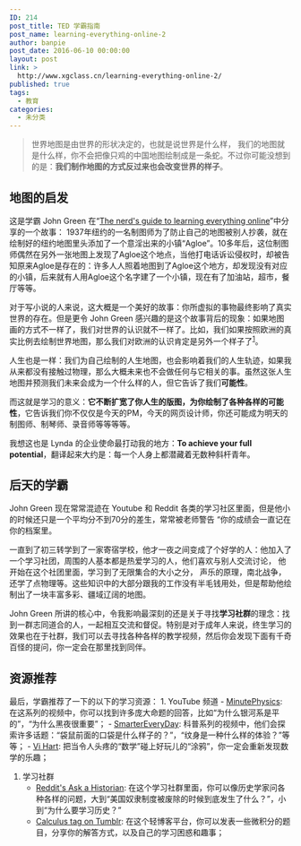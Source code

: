 ```yaml
---
ID: 214
post_title: TED 学霸指南
post_name: learning-everything-online-2
author: banpie
post_date: 2016-06-10 00:00:00
layout: post
link: >
  http://www.xgclass.cn/learning-everything-online-2/
published: true
tags:
  - 教育
categories:
  - 未分类
---
```

> 世界地图是由世界的形状决定的，也就是说世界是什么样， 我们的地图就是什么样，你不会把像只鸡的中国地图绘制成是一条蛇。不过你可能没想到的是：**我们制作地图的方式反过来也会改变世界的样子**。

## 地图的启发

这是学霸 John Green 在“[The nerd's guide to learning everything online][1]”中分享的一个故事： 1937年纽约的一名制图师为了防止自己的地图被别人抄袭，就在绘制好的纽约地图里头添加了一个意淫出来的小镇“Agloe”。10多年后，这位制图师偶然在另外一张地图上发现了Agloe这个地点，当他打电话诉讼侵权时，却被告知原来Agloe是存在的：许多人人照着地图到了Agloe这个地方，却发现没有对应的小镇，后来就有人用Agloe这个名字建了一个小镇，现在有了加油站，超市，餐厅等等。

对于写小说的人来说，这大概是一个美好的故事：你所虚拟的事物最终影响了真实世界的存在。但是更令 John Green 感兴趣的是这个故事背后的现象：如果地图画的方式不一样了，我们对世界的认识就不一样了。比如，我们如果按照欧洲的真实比例去绘制世界地图，那么我们对欧洲的认识肯定是另外一个样子了<sup id="fnref:1"><a href="1" rel="footnote">1</a></sup>。

人生也是一样：我们为自己绘制的人生地图，也会影响着我们的人生轨迹，如果我从来都没有接触过物理，那么大概未来也不会做任何与它相关的事。虽然这张人生地图并预测我们未来会成为一个什么样的人，但它告诉了我们**可能性**。

而这就是学习的意义：**它不断扩宽了你人生的版图，为你绘制了各种各样的可能性**，它告诉我们你不仅仅是今天的PM，今天的网页设计师，你还可能成为明天的制图师、制琴师、录音师等等等等。

我想这也是 Lynda 的企业使命最打动我的地方：**To achieve your full potential**，翻译起来大约是：每一个人身上都潜藏着无数种斜杆青年。

## 后天的学霸

John Green 现在常常混迹在 Youtube 和 Reddit 各类的学习社区里面，但是他小的时候还只是一个平均分不到70分的差生，常常被老师警告 “你的成绩会一直记在你的档案里。

一直到了初三转学到了一家寄宿学校，他才一夜之间变成了个好学的人：他加入了一个学习社团，周围的人基本都是热爱学习的人，他们喜欢与别人交流讨论， 他开始在这个社团里面，学习到了无限集合的大小之分， 声乐的原理，南北战争，还学了点物理等。这些知识中的大部分跟我的工作没有半毛钱用处，但是帮助他绘制出了一块丰富多彩、疆域辽阔的地图。

John Green 所讲的核心中，令我影响最深刻的还是关于寻找**学习社群**的理念：找到一群志同道合的人，一起相互交流和督促。特别是对于成年人来说，终生学习的效果也在于社群，我们可以去寻找各种各样的教学视频，然后你会发现下面有千奇百怪的提问，你一定会在那里找到同伴。

## 资源推荐

最后，学霸推荐了一下的以下的学习资源： 1. YouTube 频道 - [MinutePhysics][2]: 在这系列的视频中，你可以找到许多庞大命题的回答，比如“为什么银河系是平的”，“为什么黑夜很重要”； - [SmarterEveryDay][3]: 科普系列的视频中，他们会探索许多话题：“袋鼠前面的口袋是什么样子的？”，“纹身是一种什么样的体验？”等等； - [Vi Hart][4]: 把当令人头疼的“数学”碰上好玩儿的“涂鸦”，你一定会重新发现数学的乐趣；

1.  学习社群 
    *   [Reddit's Ask a Historian][5]: 在这个学习社群里面，你可以像历史学家问各种各样的问题，大到“美国奴隶制度被废除的时候到底发生了什么？”，小到“为什么要学习历史？”
    *   [Calculus tag on Tumblr][6]: 在这个轻博客平台，你可以发表一些微积分的题目，分享你的解答方式，以及自己的学习困惑和趣事；



[^1]:    
    “横麦氏投影地图”错觉：1569年就诞生的横麦氏投影地图，它是目前最流行的地图类型，Google地图都用它，但它最大的问题就是：高纬度国家的大小严重失真，确切地说是纬度越高，放大得越严重。所以从地图上看格陵兰岛和非洲差不多，但实际上非洲面积是格陵兰的14倍。 <a href="1" rev="footnote">↩</a>

 [1]: https://www.ted.com/talks/john_green_the_nerd_s_guide_to_learning_everything_online?language=en
 [2]: https://www.youtube.com/user/minutephysics
 [3]: https://www.youtube.com/user/destinws2
 [4]: https://www.youtube.com/user/Vihart
 [5]: https://www.reddit.com/r/AskHistorians
 [6]: https://www.tumblr.com/tagged/calculus